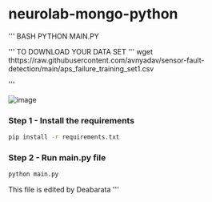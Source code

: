 # neurolab-mongo-python

''' BASH
PYTHON MAIN.PY

'''
TO DOWNLOAD YOUR DATA SET
'''
wget thttps://raw.githubusercontent.com/avnyadav/sensor-fault-detection/main/aps_failure_training_set1.csv

'''

![image](https://user-images.githubusercontent.com/57321948/196933065-4b16c235-f3b9-4391-9cfe-4affcec87c35.png)

### Step 1 - Install the requirements

```bash
pip install -r requirements.txt
```

### Step 2 - Run main.py file

```bash
python main.py
```
This file is edited by Deabarata
'''
